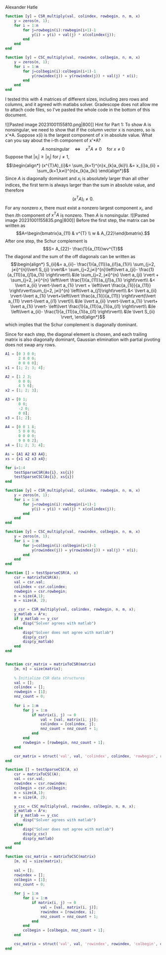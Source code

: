  Alexander Hatle
```matlab
function [y] = CSR_multiply(val, colindex, rowbegin, n, m, x)
    y = zeros(n, 1);
    for i = 1:n
        for j=rowbegin(i):rowbegin(i+1)-1
            y(i) = y(i) + val(j) * x(colindex(j));
        end
    end
end 

function [y] = CSC_multiply(val, rowindex, colbegin, n, m, x)
    y = zeros(n, 1);
    for i = 1:m
        for j=colbegin(i):colbegin(i+1)-1
            y(rowindex(j)) = y(rowindex(j)) + val(j) * x(i);
        end
    end
end
```

I tested this with 4 matrices of different sizes, including zero rows and columns, and it agreed with matlabs solver. Gradescope does not allow me to attach code files, so I've pasted the whole code in the bottom of this document.

<div style="page-break-after: always;"></div>

![[Pasted image 20231001155810.png|800]]
Hint for Part 1: To show A is nonsingular, we need to show that if the column vector x is nonzero, so is x'\*A. Suppose x(i) is the largest component of x in absolute value. What can you say about the i-th component of x'\*A?
$$A \text{ nonsingular}\quad\Leftrightarrow\quad x^{T}A≠0 \quad\text{for }x≠0$$
Suppose that $\lvert x_{i} \rvert \ge \lvert x_{j} \rvert$ for $j≠1,$
$$\begin{align*}
(x^{T}A)_{i}&= \sum_{k=1}^{n}x_{k}a_{ki}\\
&= x_{i}a_{ii} + \sum_{k=1,k≠i}^{n}x_{k}a_{ki}
\end{align*}$$
Since $A$ is diagonally dominant and $x_{i}$ is absolutely larger than all other indices, the first term is always larger than the sum in absolute value, and therefore
$$(x^{T}A)_{i}≠0.$$
For any nonzero $x$, there must exist a nonzero largest component $x_{i}$, and then $i$th component of $x^{T}A$ is nonzero. Then $A$ is nonsingular.
![[Pasted image 20231001155835.png|800]]
Before the first step, the matrix can be written as
$$A=\begin{bmatrix}a_{11} & v^{T} \\ w & A_{22}\end{bmatrix}.$$
After one step, the Schur complement is
$$S= A_{22}- \frac{1}{a_{11}}wv^{T}$$
The diagonal and the sum of the off diagonals can be written as
$$\begin{align*}
S_{ii}&= a_{ii}- \frac{1}{a_{11}}a_{i1}a_{1i}\\
		\sum_{j=2, j≠i}^{n}\lvert S_{ji} \rvert&= \sum_{j=2,j≠i}^{n}\left\lvert a_{ji}- \frac{1}{a_{11}}a_{j1}a_{1i} \right\rvert\\
&\le \sum_{j=2, j≠i}^{n} \lvert a_{ji} \rvert + \sum_{j=2, j≠i}^{n} \left\lvert \frac{1}{a_{11}}a_{j1}a_{1i} \right\rvert\\
&< \lvert a_{ii} \rvert-\lvert a_{1i} \rvert + \left\lvert \frac{a_{1i}}{a_{11}} \right\rvert\sum_{j=2, j≠i}^{n} \left\lvert  a_{j1}\right\rvert\\
&< \lvert a_{ii} \rvert-\lvert a_{1i} \rvert+\left\lvert \frac{a_{1i}}{a_{11}} \right\rvert(\lvert a_{11} \rvert-\lvert a_{i1} \rvert)\\
&\le \lvert a_{ii} \rvert-\lvert a_{1i} \rvert+ \lvert a_{1i} \rvert- \left\lvert \frac{1}{a_{11}}a_{1i}a_{i1} \right\rvert\\
&\le \left\lvert a_{ii}- \frac{1}{a_{11}}a_{1i}a_{i1} \right\rvert\\
&\le \lvert S_{ii} \rvert,
\end{align*}$$
which implies that the Schur complement is diagonally dominant.

Since for each step, the diagonal element is chosen, and each trailing matrix is also diagonally dominant, Gaussian elimination with partial pivoting does not swap any rows.


<div style="page-break-after: always;"></div>

```matlab
A1 = [0 3 0 0;
      2 8 0 0;
      0 0 0 0];
x1 = [1; 2; 3; 4];

A2 = [1 2 3;
      0 0 0;
      4 5 6];
x2 = [1; 2; 3];

A3 = [0 1; 
      0 0;
      -2 0;
      0 0];
x3 = [1; 2];

A4 = [0 0 1 8;
      5 0 0 0;
      0 0 0 0;
      9 0 0 2];
x4 = [1; 2; 3; 4];

As = {A1 A2 A3 A4};
xs = {x1 x2 x3 x4};

for i=1:4
    testSparseCSR(As{i}, xs{i})
    testSparseCSC(As{i}, xs{i})
end 

function [y] = CSR_multiply(val, colindex, rowbegin, n, m, x)
    y = zeros(n, 1);
    for i = 1:n
        for j=rowbegin(i):rowbegin(i+1)-1
            y(i) = y(i) + val(j) * x(colindex(j));
        end
    end
end 

function [y] = CSC_multiply(val, rowindex, colbegin, n, m, x)
    y = zeros(n, 1);
    for i = 1:m
        for j=colbegin(i):colbegin(i+1)-1
            y(rowindex(j)) = y(rowindex(j)) + val(j) * x(i);
        end
    end
end

function [] = testSparseCSR(A, x)
    csr = matrixToCSR(A);
    val = csr.val;
    colindex = csr.colindex;
    rowbegin = csr.rowbegin;
    n = size(A,1);
    m = size(A, 2);

    y_csr = CSR_multiply(val, colindex, rowbegin, n, m, x);
    y_matlab = A*x;
    if y_matlab == y_csr
        disp("Solver agrees with matlab")
    else
        disp("Solver does not agree with matlab")
        disp(y_csr)
        disp(y_matlab)
    end
end


function csr_matrix = matrixToCSR(matrix)
    [m, n] = size(matrix);
    
    % Initialize CSR data structures
    val = [];
    colindex = [];
    rowbegin = [1];
    nnz_count = 0;
    
    for i = 1:m
        for j = 1:n
            if matrix(i, j) ~= 0
                val = [val, matrix(i, j)];
                colindex = [colindex, j];
                nnz_count = nnz_count + 1;
            end
        end
        rowbegin = [rowbegin, nnz_count + 1];
    end

    csr_matrix = struct('val', val, 'colindex', colindex, 'rowbegin', rowbegin);
end

function [] = testSparseCSC(A, x)
    csr = matrixToCSC(A);
    val = csr.val;
    rowindex = csr.rowindex;
    colbegin = csr.colbegin;
    n = size(A,1);
    m = size(A, 2);

    y_csc = CSC_multiply(val, rowindex, colbegin, n, m, x);
    y_matlab = A*x;
    if y_matlab == y_csc
        disp("Solver agrees with matlab")
    else
        disp("Solver does not agree with matlab")
        disp(y_csc)
        disp(y_matlab)
    end
end

function csc_matrix = matrixToCSC(matrix)
    [m, n] = size(matrix);
    
    val = [];
    rowindex = [];
    colbegin = [1];
    nnz_count = 0;
    
    for j = 1:n
        for i = 1:m
            if matrix(i, j) ~= 0
                val = [val, matrix(i, j)];
                rowindex = [rowindex, i];
                nnz_count = nnz_count + 1;
            end
        end
        colbegin = [colbegin, nnz_count + 1];
    end

    csc_matrix = struct('val', val, 'rowindex', rowindex, 'colbegin', colbegin);
end
```